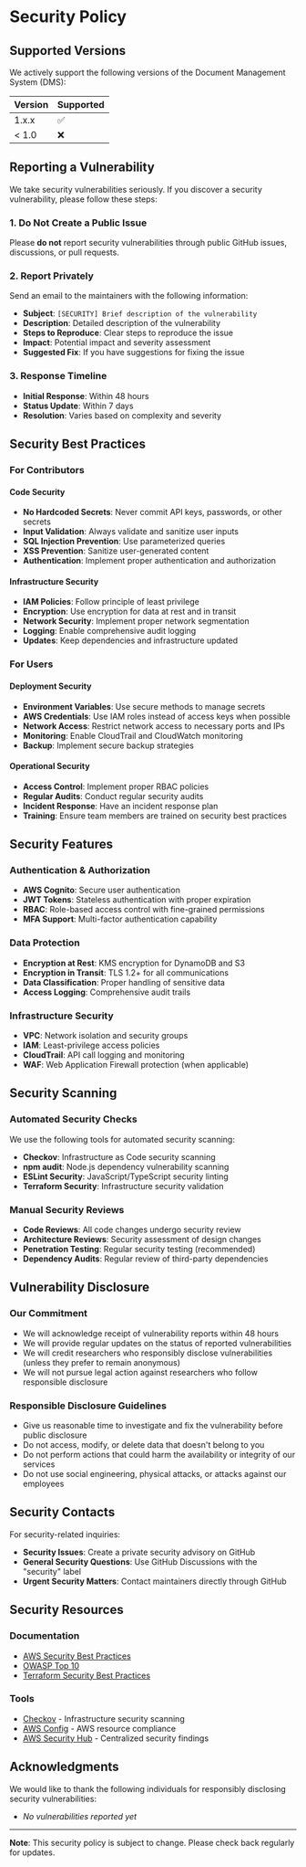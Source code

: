 # Security Policy

## Supported Versions

We actively support the following versions of the Document Management System (DMS):

| Version | Supported          |
| ------- | ------------------ |
| 1.x.x   | :white_check_mark: |
| < 1.0   | :x:                |

## Reporting a Vulnerability

We take security vulnerabilities seriously. If you discover a security vulnerability, please follow these steps:

### 1. **Do Not** Create a Public Issue

Please **do not** report security vulnerabilities through public GitHub issues, discussions, or pull requests.

### 2. Report Privately

Send an email to the maintainers with the following information:

- **Subject**: `[SECURITY] Brief description of the vulnerability`
- **Description**: Detailed description of the vulnerability
- **Steps to Reproduce**: Clear steps to reproduce the issue
- **Impact**: Potential impact and severity assessment
- **Suggested Fix**: If you have suggestions for fixing the issue

### 3. Response Timeline

- **Initial Response**: Within 48 hours
- **Status Update**: Within 7 days
- **Resolution**: Varies based on complexity and severity

## Security Best Practices

### For Contributors

#### Code Security
- **No Hardcoded Secrets**: Never commit API keys, passwords, or other secrets
- **Input Validation**: Always validate and sanitize user inputs
- **SQL Injection Prevention**: Use parameterized queries
- **XSS Prevention**: Sanitize user-generated content
- **Authentication**: Implement proper authentication and authorization

#### Infrastructure Security
- **IAM Policies**: Follow principle of least privilege
- **Encryption**: Use encryption for data at rest and in transit
- **Network Security**: Implement proper network segmentation
- **Logging**: Enable comprehensive audit logging
- **Updates**: Keep dependencies and infrastructure updated

### For Users

#### Deployment Security
- **Environment Variables**: Use secure methods to manage secrets
- **AWS Credentials**: Use IAM roles instead of access keys when possible
- **Network Access**: Restrict network access to necessary ports and IPs
- **Monitoring**: Enable CloudTrail and CloudWatch monitoring
- **Backup**: Implement secure backup strategies

#### Operational Security
- **Access Control**: Implement proper RBAC policies
- **Regular Audits**: Conduct regular security audits
- **Incident Response**: Have an incident response plan
- **Training**: Ensure team members are trained on security best practices

## Security Features

### Authentication & Authorization
- **AWS Cognito**: Secure user authentication
- **JWT Tokens**: Stateless authentication with proper expiration
- **RBAC**: Role-based access control with fine-grained permissions
- **MFA Support**: Multi-factor authentication capability

### Data Protection
- **Encryption at Rest**: KMS encryption for DynamoDB and S3
- **Encryption in Transit**: TLS 1.2+ for all communications
- **Data Classification**: Proper handling of sensitive data
- **Access Logging**: Comprehensive audit trails

### Infrastructure Security
- **VPC**: Network isolation and security groups
- **IAM**: Least-privilege access policies
- **CloudTrail**: API call logging and monitoring
- **WAF**: Web Application Firewall protection (when applicable)

## Security Scanning

### Automated Security Checks

We use the following tools for automated security scanning:

- **Checkov**: Infrastructure as Code security scanning
- **npm audit**: Node.js dependency vulnerability scanning
- **ESLint Security**: JavaScript/TypeScript security linting
- **Terraform Security**: Infrastructure security validation

### Manual Security Reviews

- **Code Reviews**: All code changes undergo security review
- **Architecture Reviews**: Security assessment of design changes
- **Penetration Testing**: Regular security testing (recommended)
- **Dependency Audits**: Regular review of third-party dependencies

## Vulnerability Disclosure

### Our Commitment

- We will acknowledge receipt of vulnerability reports within 48 hours
- We will provide regular updates on the status of reported vulnerabilities
- We will credit researchers who responsibly disclose vulnerabilities (unless they prefer to remain anonymous)
- We will not pursue legal action against researchers who follow responsible disclosure

### Responsible Disclosure Guidelines

- Give us reasonable time to investigate and fix the vulnerability before public disclosure
- Do not access, modify, or delete data that doesn't belong to you
- Do not perform actions that could harm the availability or integrity of our services
- Do not use social engineering, physical attacks, or attacks against our employees

## Security Contacts

For security-related inquiries:

- **Security Issues**: Create a private security advisory on GitHub
- **General Security Questions**: Use GitHub Discussions with the "security" label
- **Urgent Security Matters**: Contact maintainers directly through GitHub

## Security Resources

### Documentation
- [AWS Security Best Practices](https://aws.amazon.com/security/security-resources/)
- [OWASP Top 10](https://owasp.org/www-project-top-ten/)
- [Terraform Security Best Practices](https://www.terraform.io/docs/cloud/guides/recommended-practices/index.html)

### Tools
- [Checkov](https://www.checkov.io/) - Infrastructure security scanning
- [AWS Config](https://aws.amazon.com/config/) - AWS resource compliance
- [AWS Security Hub](https://aws.amazon.com/security-hub/) - Centralized security findings

## Acknowledgments

We would like to thank the following individuals for responsibly disclosing security vulnerabilities:

- *No vulnerabilities reported yet*

---

**Note**: This security policy is subject to change. Please check back regularly for updates.
